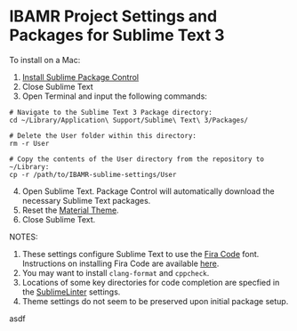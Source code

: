 # IBAMR Project Settings and Packages for Sublime Text 3

To install on a Mac:
1. [Install Sublime Package Control](https://packagecontrol.io/installation)
2. Close Sublime Text
3. Open Terminal and input the following commands:
```
# Navigate to the Sublime Text 3 Package directory:
cd ~/Library/Application\ Support/Sublime\ Text\ 3/Packages/

# Delete the User folder within this directory:
rm -r User

# Copy the contents of the User directory from the repository to ~/Library:
cp -r /path/to/IBAMR-sublime-settings/User
```
4. Open Sublime Text.
Package Control will automatically download the necessary Sublime Text packages.
5. Reset the [Material Theme](https://github.com/equinusocio/material-theme).
6. Close Sublime Text.

NOTES:
1. These settings configure Sublime Text to use the [Fira Code](https://github.com/tonsky/FiraCode) font.  Instructions on installing Fira Code are available [here](https://github.com/tonsky/FiraCode/wiki).
2. You may want to install `clang-format` and `cppcheck`.
3. Locations of some key directories for code completion are specfied in the [SublimeLinter](http://www.sublimelinter.com) settings.
4. Theme settings do not seem to be preserved upon initial package setup.

asdf
